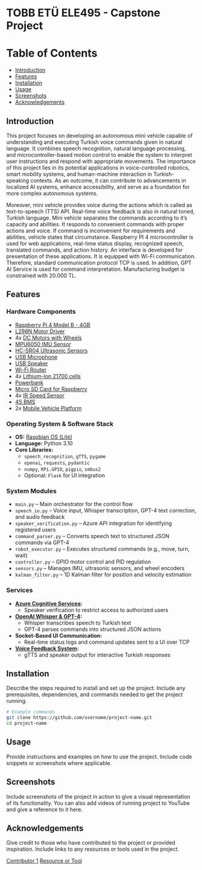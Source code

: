 # TOBB ETÜ ELE495 - Capstone Project

# Table of Contents
- [Introduction](#introduction)
- [Features](#features)
- [Installation](#installation)
- [Usage](#usage)
- [Screenshots](#screenshots)
- [Acknowledgements](#acknowledgements)

## Introduction
This project focuses on developing an autonomous mini vehicle capable of understanding and executing Turkish voice commands given in natural language. It combines speech recognition, natural language processing, and microcontroller-based motion control to enable the system to interpret user instructions and respond with appropriate movements. The importance of this project lies in its potential applications in voice-controlled robotics, smart mobility systems, and human-machine interaction in Turkish-speaking contexts. As an outcome, it can contribute to advancements in localized AI systems, enhance accessibility, and serve as a foundation for more complex autonomous systems.

Moreover, mini vehicle provides voice during the actions which is called as text-to-speech (TTS) API. Real-time voice feedback is also in natural toned, Turkish language. 
Mini vehicle separates the commands according to it’s capacity and abilities. It responds to convenient commands with proper actions and voice. If command is inconvenient for requirements and abilities, vehicle states that circumstance. Raspberry PI 4 microcontroller is used for web applications, real-time status display, recognized speech, translated commands, and action history. An interface is developed for presentation of these applications. It is equipped with Wi-Fi communication. Therefore, standard communication protocol TCP is used. In addition, GPT AI Service is used for command interpretation. Manufacturing budget is constrained with 20.000 TL.

## Features

### Hardware Components

- [Raspberry Pi 4 Model B - 4GB](https://robolinkmarket.com/raspberry-pi-4-model-b-4gb)
- [L298N Motor Driver](https://robolinkmarket.com/l298n-motor-surucu-karti)
- 4x [DC Motors with Wheels](https://robolinkmarket.com/motor-ve-tekerlek-seti)
- [MPU6050 IMU Sensor](https://robolinkmarket.com/mpu6050-ivme-ve-gyro-sensor-karti)
- [HC-SR04 Ultrasonic Sensors](https://robolinkmarket.com/hc-sr04-arduino-ultrasonic-mesafe-sensoru)
- [USB Microphone](https://www.trendyol.com/torima/2-adet-kablosuz-yaka-mikrofonu-typ-c-2-li-mini-mikrofon-k9-p-341885980?boutiqueId=61)
- [USB Speaker](https://www.trendyol.com/odseven/raspberry-pi-icin-mini-harici-usb-stereo-hoparlor-p-353442163)
- [Wi-Fi Router](https://www.vatanbilgisayar.com/tenda-mf3-150mbps-4g-lte-tasinabilir-kablosuz-n-router.html)
- 4x [Lithium-Ion 21700 cells](https://robolinkmarket.com/tenpower-inr21700-50me-37v-5000-mah-li-ion-sarjli-pil-147a)
- [Powerbank](https://www.vatanbilgisayar.com/anker-321-maggo-5-000mah-manyetik-powerbank-beyaz.html)
- [Micro SD Card for Raspberry](https://www.vatanbilgisayar.com/samsung-evo-plus-64-gb-adaptorlu-hafiza-karti-160mb-s.html)
- 4x [IR Speed Sensor](https://www.ubuy.com.tr/tr/product/5H92RF6-daoki-5pcs-speed-measuring-sensor-ir-infrared-slotted-optical-optocoupler-module-photo-interrupter-sensor-for-motor-speed-detection-or-arduino-with-en?ref=hm-google-redirect)
- [4S BMS](http://robolinkmarket.com/4wd-cok-amacli-mobil-robot-platformu-seffaf)
- 2x [Mobile Vehicle Platform](https://robolinkmarket.com/4wd-cok-amacli-mobil-robot-platformu-seffaf)
  
### Operating System & Software Stack
- **OS:** [Raspbian OS (Lite)](https://www.raspberrypi.com/software/) 
- **Language:** Python 3.10
- **Core Libraries:**
  - `speech_recognition`, `gTTS`, `pygame`
  - `openai`, `requests`, `pydantic`
  - `numpy`, `RPi.GPIO`, `pigpio`, `smbus2`
  - Optional: `Flask` for UI integration

### System Modules
- `main.py` – Main orchestrator for the control flow
- `speech_io.py` – Voice input, Whisper transcription, GPT-4 text correction, and audio feedback
- `speaker_verification.py` – Azure API integration for identifying registered users
- `command_parser.py` – Converts speech text to structured JSON commands via GPT-4
- `robot_executor.py` – Executes structured commands (e.g., move, turn, wait)
- `controller.py` – GPIO motor control and PID regulation
- `sensors.py` – Manages IMU, ultrasonic sensors, and wheel encoders
- `kalman_filter.py` – 1D Kalman filter for position and velocity estimation

### Services
- **[Azure Cognitive Services](https://portal.azure.com/#create/Microsoft.CognitiveServicesSpeechServices):**  
  - Speaker verification to restrict access to authorized users
- **[OpenAI Whisper & GPT-4](https://openai.com/tr-TR/index/whisper/):**  
  - Whisper transcribes speech to Turkish text  
  - GPT-4 parses commands into structured JSON actions
- **Socket-Based UI Communication:**  
  - Real-time status logs and command updates sent to a UI over TCP
- **[Voice Feedback System](https://cloud.google.com/text-to-speech):**  
  - gTTS and speaker output for interactive Turkish responses


## Installation
Describe the steps required to install and set up the project. Include any prerequisites, dependencies, and commands needed to get the project running.

```bash
# Example commands
git clone https://github.com/username/project-name.git
cd project-name
```

## Usage
Provide instructions and examples on how to use the project. Include code snippets or screenshots where applicable.

## Screenshots
Include screenshots of the project in action to give a visual representation of its functionality. You can also add videos of running project to YouTube and give a reference to it here. 

## Acknowledgements
Give credit to those who have contributed to the project or provided inspiration. Include links to any resources or tools used in the project.

[Contributor 1](https://github.com/user1)
[Resource or Tool](https://www.nvidia.com)
